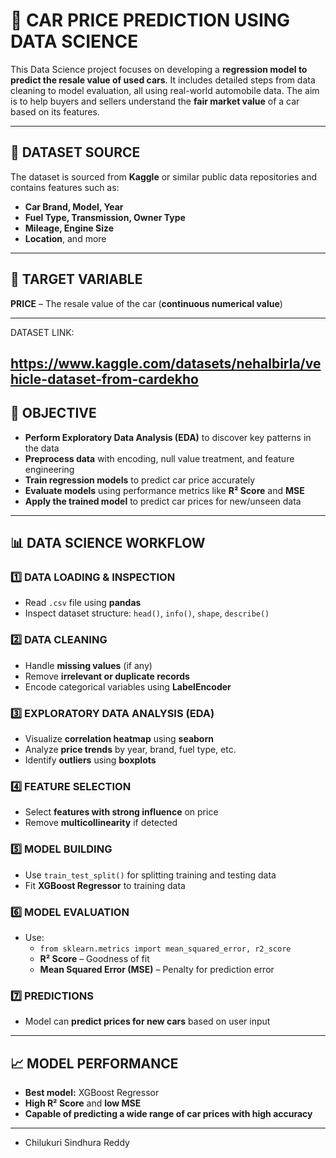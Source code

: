
# 🚗 **CAR PRICE PREDICTION USING DATA SCIENCE**

This Data Science project focuses on developing a **regression model to predict the resale value of used cars**. It includes detailed steps from data cleaning to model evaluation, all using real-world automobile data. The aim is to help buyers and sellers understand the **fair market value** of a car based on its features.

---

## 📌 **DATASET SOURCE**

The dataset is sourced from **Kaggle** or similar public data repositories and contains features such as:

- **Car Brand, Model, Year**
- **Fuel Type, Transmission, Owner Type**
- **Mileage, Engine Size**
- **Location**, and more

---

## 🎯 **TARGET VARIABLE**

**PRICE** – The resale value of the car (**continuous numerical value**)

---

DATASET LINK:

https://www.kaggle.com/datasets/nehalbirla/vehicle-dataset-from-cardekho
---

## 🎯 **OBJECTIVE**

- **Perform Exploratory Data Analysis (EDA)** to discover key patterns in the data
- **Preprocess data** with encoding, null value treatment, and feature engineering
- **Train regression models** to predict car price accurately
- **Evaluate models** using performance metrics like **R² Score** and **MSE**
- **Apply the trained model** to predict car prices for new/unseen data

---

## 📊 **DATA SCIENCE WORKFLOW**

### 1️⃣ **DATA LOADING & INSPECTION**
- Read `.csv` file using **pandas**
- Inspect dataset structure: `head()`, `info()`, `shape`, `describe()`

### 2️⃣ **DATA CLEANING**
- Handle **missing values** (if any)
- Remove **irrelevant or duplicate records**
- Encode categorical variables using **LabelEncoder**

### 3️⃣ **EXPLORATORY DATA ANALYSIS (EDA)**
- Visualize **correlation heatmap** using **seaborn**
- Analyze **price trends** by year, brand, fuel type, etc.
- Identify **outliers** using **boxplots**

### 4️⃣ **FEATURE SELECTION**
- Select **features with strong influence** on price
- Remove **multicollinearity** if detected

### 5️⃣ **MODEL BUILDING**
- Use `train_test_split()` for splitting training and testing data
- Fit **XGBoost Regressor** to training data

### 6️⃣ **MODEL EVALUATION**
- Use:
  - `from sklearn.metrics import mean_squared_error, r2_score`
  - **R² Score** – Goodness of fit
  - **Mean Squared Error (MSE)** – Penalty for prediction error

### 7️⃣ **PREDICTIONS**
- Model can **predict prices for new cars** based on user input

---

## 📈 **MODEL PERFORMANCE**

- **Best model:** XGBoost Regressor
- **High R² Score** and **low MSE**
- **Capable of predicting a wide range of car prices with high accuracy**

---

- Chilukuri Sindhura Reddy
